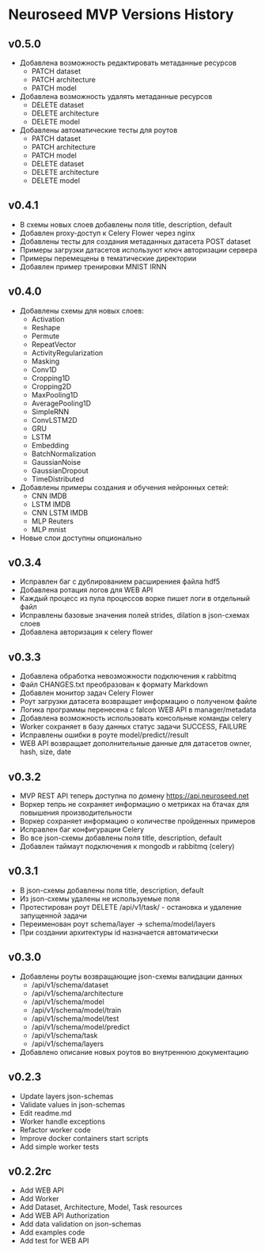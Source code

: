 # Neuroseed MVP Versions History

## v0.5.0

- Добавлена возможность редактировать метаданные ресурсов
    - PATCH dataset
    - PATCH architecture
    - PATCH model
- Добавлена возможность удалять метаданные ресурсов
    - DELETE dataset
    - DELETE architecture
    - DELETE model
- Добавлены автоматические тесты для роутов
    - PATCH dataset
    - PATCH architecture
    - PATCH model
    - DELETE dataset
    - DELETE architecture
    - DELETE model

## v0.4.1

- В схемы новых слоев добавлены поля title, description, default
- Добавлен proxy-доступ к Celery Flower через nginx
- Добавлены тесты для создания метаданных датасета POST dataset
- Примеры загрузки датасетов используют ключ авторизации сервера
- Примеры перемещены в тематические директории
- Добавлен пример тренировки MNIST IRNN

## v0.4.0

- Добавлены схемы для новых слоев:
    - Activation
    - Reshape
    - Permute
    - RepeatVector
    - ActivityRegularization
    - Masking
    - Conv1D
    - Cropping1D
    - Cropping2D
    - MaxPooling1D
    - AveragePooling1D
    - SimpleRNN
    - ConvLSTM2D
    - GRU
    - LSTM
    - Embedding
    - BatchNormalization
    - GaussianNoise
    - GaussianDropout
    - TimeDistributed
- Добавлены примеры создания и обучения нейронных сетей:
    - CNN IMDB
    - LSTM IMDB
    - CNN LSTM IMDB
    - MLP Reuters
    - MLP mnist
- Новые слои доступны опционально

## v0.3.4

- Исправлен баг с дублированием расширениея файла hdf5
- Добавлена ротация логов для WEB API
- Каждый процесс из пула процессов ворке пишет логи в отдельный файл
- Исправлены базовые значения полей strides, dilation в json-схемах слоев
- Добавлена авторизация к celery flower

## v0.3.3

- Добавлена обработка невозможности подключения к rabbitmq
- Файл CHANGES.txt преобразован к формату Markdown
- Добавлен монитор задач Celery Flower
- Роут загрузки датасета возвращает информацию о полученом файле
- Логика программы перенесена с falcon WEB API в manager/metadata
- Добавлена возможность использовать консольные команды celery
- Worker сохраняет в базу данных статус задачи SUCCESS, FAILURE
- Исправлены ошибки в роуте model/predict/<tid>/result
- WEB API возвращает дополнительные данные для датасетов owner, hash, size, date

## v0.3.2

- MVP REST API теперь доступна по домену https://api.neuroseed.net
- Воркер тепрь не сохраняет информацию о метриках на бтачах для повышения производительности
- Воркер сохраняет информацию о количестве пройденных примеров
- Исправлен баг конфигурации Celery
- Во все json-схемы добавлены поля title, description, default
- Добавлен таймаут подключения к mongodb и rabbitmq (celery)

## v0.3.1

- В json-схемы добавлены поля title, description, default
- Из json-схемы удалены не используемые поля
- Протестирован роут DELETE /api/v1/task/<id> - остановка и удаление запущенной задачи
- Переименован роут schema/layer -> schema/model/layers
- При создании архитектуры id назначается автоматически

## v0.3.0

- Добавлены роуты возвращающие json-схемы валидации данных
    - /api/v1/schema/dataset
    - /api/v1/schema/architecture
    - /api/v1/schema/model
    - /api/v1/schema/model/train
    - /api/v1/schema/model/test
    - /api/v1/schema/model/predict
    - /api/v1/schema/task
    - /api/v1/schema/layers
- Добавлено описание новых роутов во внутреннюю документацию

## v0.2.3

- Update layers json-schemas
- Validate values in json-schemas
- Edit readme.md
- Worker handle exceptions
- Refactor worker code
- Improve docker containers start scripts
- Add simple worker tests

## v0.2.2rc

- Add WEB API
- Add Worker
- Add Dataset, Architecture, Model, Task resources
- Add WEB API Authorization
- Add data validation on json-schemas
- Add examples code
- Add test for WEB API
